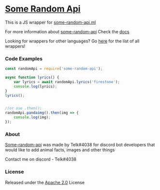 # [Some Random Api](https://some-random-api.ml)
This is a JS wrapper for [some-random-api.ml](https://some-random-api.ml)

For more information about [some-random-api](https://some-random-api.ml)
Check the [docs](https://some-random-api.ml/docs)

Looking for wrappers for other languages?
Go [here](https://some-random-api.ml/wrappers) for the list of all wrappers!

### Code Examples
```javascript
const randomApi = require('some-random-api');

async function lyrics() {
    var lyrics = await randomApi.lyrics('firestone');
    console.log(lyrics);
}
lyrics();


//or use .then();
randomApi.pandaimg().then(img => {
    console.log(img);
});
```

### About
[Some-random-api](https://some-random-api.ml) was made by Telk#4038 for 
discord bot developers that would like to add animal facts, images and other things

Contact me on discord - Telk#4038

### License
Released under the [Apache 2.0](LICENSE) License
